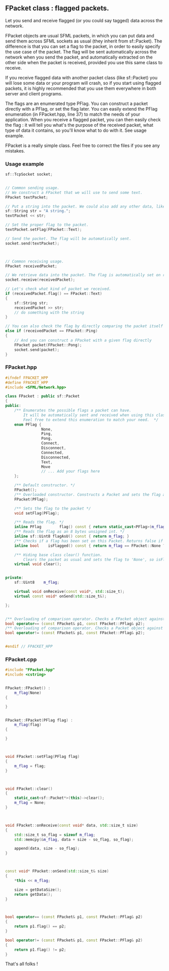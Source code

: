 ## FPacket class : flagged packets.

Let you send and receive flagged (or you could say tagged) data across the network.

FPacket objects are usual SFML packets, in which you can put data and send them across SFML sockets as usual (they inherit from sf::Packet). The difference is that you can set a flag to the packet, in order to easily specify the use case of the packet. The flag will be sent automatically across the network when you send the packet, and automatically extracted on the other side when the packet is received, provided you use this same class to receive.

If you receive flagged data with another packet class (like sf::Packet) you will lose some data or your program will crash, so if you start using flagged packets, it is highly recommended that you use them everywhere in both server and client programs.

The flags are an enumerated type PFlag. You can construct a packet directly with a PFlag, or set the flag later. You can easily extend the PFlag enumeration (in FPacket.hpp, line 37) to match the needs of your application.
When you receive a flagged packet, you can then easily check the flag : it will tell you what's the purpose of the received packet, what type of data it contains, so you'll know what to do with it. See usage example.

FPacket is a really simple class. Feel free to correct the files if you see any mistakes.

### Usage example
```cpp
sf::TcpSocket socket;


// Common sending usage.
// We construct a FPacket that we will use to send some text.
FPacket textPacket;       

// Put a string into the packet. We could also add any other data, like the sender id for example.
sf::String str = "A string.";
textPacket << str;  

// Set the proper flag to the packet. 
textPacket.setFlag(FPacket::Text);  

// Send the packet. The flag will be automatically sent.
socket.send(textPacket);  



// Common receiving usage.
FPacket receivedPacket;

// We retrieve data into the packet. The flag is automatically set on reception.
socket.receive(receivedPacket);  

// Let's check what kind of packet we received.
if (receivedPacket.flag() == FPacket::Text)     
{
    sf::String str;
    receivedPacket >> str;
    // do something with the string
}

// You can also check the flag by directly comparing the packet itself
else if (receivedPacket == FPacket::Ping)
{
    // And you can construct a FPacket with a given flag directly
    FPacket packet(FPacket::Pong);   
    socket.send(packet);
}

```

### FPacket.hpp
```cpp
#ifndef FPACKET_HPP
#define FPACKET_HPP
#include <SFML/Network.hpp>

class FPacket : public sf::Packet
{
public:
    /** Enumerates the possible flags a packet can have.
        It will be automatically sent and received when using this class for sharing data across sockets.
        Feel free to extend this enumeration to match your need.  */
    enum PFlag {
                None,
                Ping,
                Pong,
                Connect,
                Disconnect,
                Connected,
                Disconnected,
                Text,
                Move
				// ... Add your flags here
    };

    /** Default constructor. */
    FPacket();
    /** Overloaded constructor. Constructs a Packet and sets the flag as specified. */
    FPacket(PFlag);

    /** Sets the flag to the packet */
    void setFlag(PFlag);

    /** Reads the flag. */
    inline PFlag        flag() const { return static_cast<PFlag>(m_flag); }
    /** Reads the flag as an 8 bytes unsigned int. */
    inline sf::Uint8 flagAsU() const { return m_flag; }
    /** Checks if a flag has been set on this Packet. Returns false if flag equals to FPacket::None. */
    inline bool    isFlagged() const { return m_flag == FPacket::None ? false : true; }

    /** Hiding base class clear() function.
        Clears the packet as usual and sets the flag to 'None', so isFlagged() will return false.  */
    virtual void clear();


private:
    sf::Uint8    m_flag;

    virtual void onReceive(const void*, std::size_t);
    virtual const void* onSend(std::size_t&);

};


/** Overloading of comparison operator. Checks a FPacket object against a PFlag enumeration type instance (FPacket::PFlag). */
bool operator== (const FPacket& p1, const FPacket::PFlag& p2);
/** Overloading of comparison operator. Checks a Packet object against a PFlag enumeration type instance (FPacket::PFlag). */
bool operator!= (const FPacket& p1, const FPacket::PFlag& p2);


#endif // FPACKET_HPP

```

### FPacket.cpp
```cpp
#include "FPacket.hpp"
#include <cstring>


FPacket::FPacket() :
    m_flag(None)
{

}


FPacket::FPacket(PFlag flag) :
    m_flag(flag)
{

}



void FPacket::setFlag(PFlag flag)
{
    m_flag = flag;
}



void FPacket::clear()
{
    static_cast<sf::Packet*>(this)->clear();
    m_flag = None;
}



void FPacket::onReceive(const void* data, std::size_t size)
{
    std::size_t so_flag = sizeof m_flag;
    std::memcpy(&m_flag, data + size - so_flag, so_flag);

    append(data, size - so_flag);
}



const void* FPacket::onSend(std::size_t& size)
{
    *this << m_flag;

    size = getDataSize();
    return getData();
}



bool operator== (const FPacket& p1, const FPacket::PFlag& p2)
{
    return p1.flag() == p2;
}

bool operator!= (const FPacket& p1, const FPacket::PFlag& p2)
{
    return p1.flag() != p2;
}

```

That's all folks !